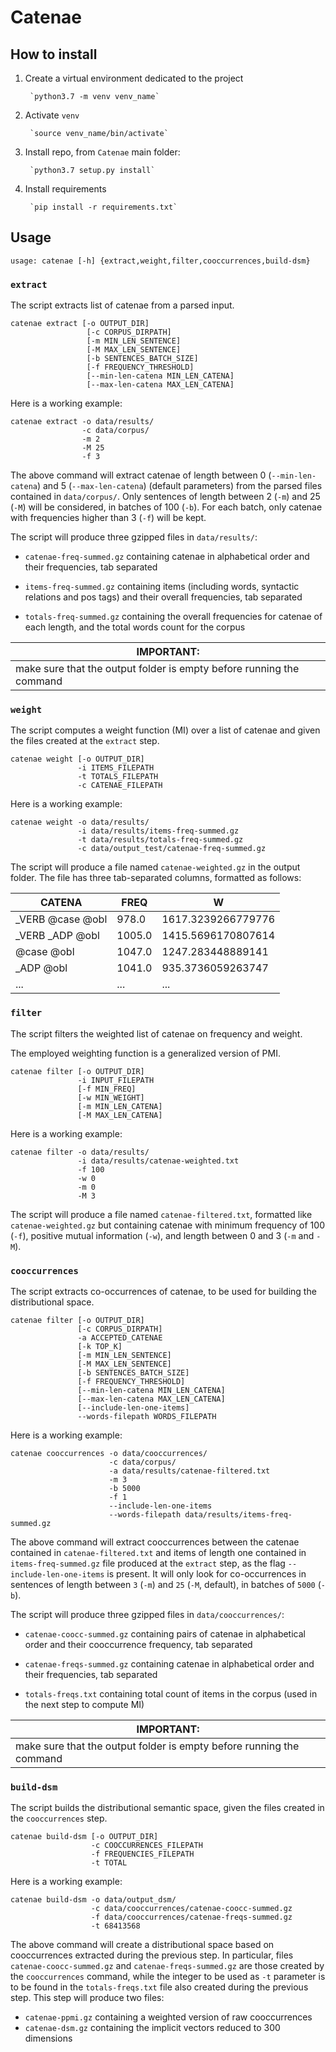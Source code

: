 # Catenae

## How to install

1. Create a virtual environment dedicated to the project
   
        `python3.7 -m venv venv_name`

2. Activate `venv`

        `source venv_name/bin/activate`
   
3. Install repo, from  `Catenae` main folder:

        `python3.7 setup.py install`

4. Install requirements

        `pip install -r requirements.txt`


## Usage

    usage: catenae [-h] {extract,weight,filter,cooccurrences,build-dsm}

### `extract`

The script extracts list of catenae from a parsed input.

    catenae extract [-o OUTPUT_DIR] 
                     [-c CORPUS_DIRPATH]
                     [-m MIN_LEN_SENTENCE] 
                     [-M MAX_LEN_SENTENCE]
                     [-b SENTENCES_BATCH_SIZE] 
                     [-f FREQUENCY_THRESHOLD]
                     [--min-len-catena MIN_LEN_CATENA]
                     [--max-len-catena MAX_LEN_CATENA]


Here is a working example:
    
    catenae extract -o data/results/
                    -c data/corpus/ 
                    -m 2
                    -M 25
                    -f 3
    

The above command will extract catenae of length between 0 
(`--min-len-catena`) and 5 (`--max-len-catena`) 
(default parameters) from the parsed files contained in `data/corpus/`.
Only sentences of length between 2 (`-m`) and 25 (`-M`) will be 
considered, in batches of 100 (`-b`). For each batch, only catenae
with frequencies higher than 3 (`-f`) will be kept.

The script will produce three gzipped files in `data/results/`:
* `catenae-freq-summed.gz` containing catenae in alphabetical order and
  their frequencies, tab separated
  
* `items-freq-summed.gz` containing items (including words, syntactic 
  relations and pos tags) and their overall frequencies, tab separated
  
* `totals-freq-summed.gz` containing the overall frequencies for catenae
of each length, and the total words count for the corpus


| **IMPORTANT**: |
| -------------- |
| make sure that the output folder is empty before running the command |


### `weight`

The script computes a weight function (MI) over a list of catenae 
and given the files created at the `extract` step.

    catenae weight [-o OUTPUT_DIR] 
                   -i ITEMS_FILEPATH 
                   -t TOTALS_FILEPATH 
                   -c CATENAE_FILEPATH

Here is a working example:

    catenae weight -o data/results/
                   -i data/results/items-freq-summed.gz 
                   -t data/results/totals-freq-summed.gz 
                   -c data/output_test/catenae-freq-summed.gz 

The script will produce a file named `catenae-weighted.gz` in the output 
folder.
The file has three tab-separated columns, formatted as follows:

| CATENA | FREQ | W |
| ----- | ---- | --- |
| _VERB @case @obl | 978.0 | 1617.3239266779776 |
|_VERB _ADP @obl |   1005.0|  1415.5696170807614 |
|@case @obl      |   1047.0 | 1247.283448889141 |
|_ADP @obl       |   1041.0 | 935.3736059263747 |
| ... | ... | ... |

### `filter`

The script filters the weighted list of catenae on frequency 
and weight.

The employed weighting function is a generalized version of PMI.


    catenae filter [-o OUTPUT_DIR] 
                   -i INPUT_FILEPATH 
                   [-f MIN_FREQ]
                   [-w MIN_WEIGHT]
                   [-m MIN_LEN_CATENA]
                   [-M MAX_LEN_CATENA]


Here is a working example:

    catenae filter -o data/results/ 
                   -i data/results/catenae-weighted.txt 
                   -f 100 
                   -w 0 
                   -m 0 
                   -M 3

The script will produce a file named `catenae-filtered.txt`, 
formatted like `catenae-weighted.gz` but containing catenae with
minimum frequency of 100 (`-f`), positive mutual information (`-w`),
and length between 0 and 3 (`-m` and `-M`).

### `cooccurrences`

The script extracts co-occurrences of catenae, to be used for 
building the distributional space.


    catenae filter [-o OUTPUT_DIR] 
                   [-c CORPUS_DIRPATH] 
                   -a ACCEPTED_CATENAE
                   [-k TOP_K]
                   [-m MIN_LEN_SENTENCE]
                   [-M MAX_LEN_SENTENCE]
                   [-b SENTENCES_BATCH_SIZE]
                   [-f FREQUENCY_THRESHOLD]
                   [--min-len-catena MIN_LEN_CATENA]
                   [--max-len-catena MAX_LEN_CATENA]
                   [--include-len-one-items]
                   --words-filepath WORDS_FILEPATH

Here is a working example:

    catenae cooccurrences -o data/cooccurrences/ 
                          -c data/corpus/ 
                          -a data/results/catenae-filtered.txt 
                          -m 3 
                          -b 5000 
                          -f 1 
                          --include-len-one-items 
                          --words-filepath data/results/items-freq-summed.gz

The above command will extract cooccurrences between the catenae contained in 
`catenae-filtered.txt` and items of length one contained in `items-freq-summed.gz` 
file produced at the `extract` step, as the flag `--include-len-one-items` is present. 
It will only look for co-occurrences in sentences of length between `3` (`-m`) and 
`25` (`-M`, default), in batches of `5000` (`-b`).

The script will produce three gzipped files in `data/cooccurrences/`:
* `catenae-coocc-summed.gz` containing pairs of catenae in alphabetical order and
  their cooccurrence frequency, tab separated
  
* `catenae-freqs-summed.gz` containing catenae in alphabetical order and
  their frequencies, tab separated
  
* `totals-freqs.txt` containing total count of items in the corpus 
  (used in the next step to compute MI)

| **IMPORTANT**: |
| -------------- |
| make sure that the output folder is empty before running the command |

### `build-dsm`

The script builds the distributional semantic space, given the 
files created in the `cooccurrences` step.

    catenae build-dsm [-o OUTPUT_DIR] 
                      -c COOCCURRENCES_FILEPATH 
                      -f FREQUENCIES_FILEPATH
                      -t TOTAL

Here is a working example:

    catenae build-dsm -o data/output_dsm/ 
                      -c data/cooccurrences/catenae-coocc-summed.gz 
                      -f data/cooccurrences/catenae-freqs-summed.gz
                      -t 68413568

The above command will create a distributional space based on cooccurrences
extracted during the previous step. In particular, files `catenae-coocc-summed.gz`
and `catenae-freqs-summed.gz` are those created by the `cooccurrences` command, 
while the integer to be used as `-t` parameter is to be found in the `totals-freqs.txt`
file also created during the previous step.
This step will produce two files:
* `catenae-ppmi.gz` containing a weighted version of raw cooccurrences
* `catenae-dsm.gz` containing the implicit vectors reduced to 300 dimensions